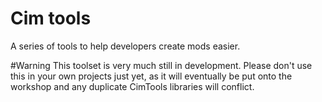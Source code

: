 # Cim tools
A series of tools to help developers create mods easier.

#Warning
This toolset is very much still in development. Please don't use this in your own projects just yet, as it will eventually be put onto the workshop and any duplicate CimTools libraries will conflict.
